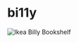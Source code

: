 # bi11y
 
![Ikea Billy Bookshelf](https://www.ikea.com/us/en/images/products/billy-bookcase-birch-veneer__0644259_pe702538_s5.jpg?f=xl)
